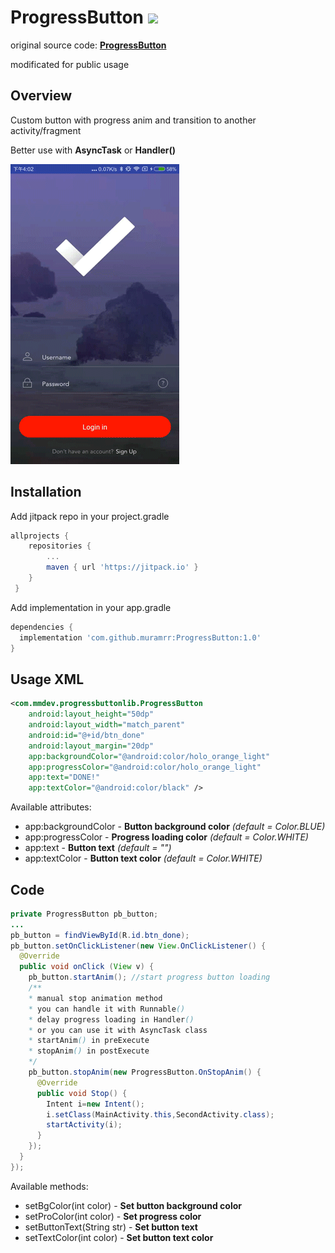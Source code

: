 # ProgressButton  [![](https://jitpack.io/v/muramrr/ProgressButton.svg)](https://jitpack.io/#muramrr/ProgressButton)

original source code: [**ProgressButton**](https://github.com/ldoublem/ProgressButton)

modificated for public usage

## Overview

Custom button with progress anim and transition to another activity/fragment

Better use with **AsyncTask** or **Handler()**

![](https://github.com/muramrr/ProgressButton/blob/master/test.gif)
## Installation

Add jitpack repo in your project.gradle
```gradle
allprojects {
	repositories {
		...
		maven { url 'https://jitpack.io' }
	}
 }
 ```
 
Add implementation in your app.gradle
```gradle
dependencies {
  implementation 'com.github.muramrr:ProgressButton:1.0'
}
```
## Usage XML

```xml
<com.mmdev.progressbuttonlib.ProgressButton
    android:layout_height="50dp"
    android:layout_width="match_parent"
    android:id="@+id/btn_done"
    android:layout_margin="20dp"
    app:backgroundColor="@android:color/holo_orange_light"
    app:progressColor="@android:color/holo_orange_light"
    app:text="DONE!"
    app:textColor="@android:color/black" />
```
Available attributes:
* app:backgroundColor - **Button background color** *(default = Color.BLUE)*
* app:progressColor - **Progress loading color** *(default = Color.WHITE)*
* app:text - **Button text** *(default = "")*
* app:textColor - **Button text color** *(default = Color.WHITE)*
## Code

```java
private ProgressButton pb_button;
...
pb_button = findViewById(R.id.btn_done);
pb_button.setOnClickListener(new View.OnClickListener() {
  @Override
  public void onClick (View v) {
    pb_button.startAnim(); //start progress button loading
    /**
    * manual stop animation method
    * you can handle it with Runnable()
    * delay progress loading in Handler()
    * or you can use it with AsyncTask class
    * startAnim() in preExecute
    * stopAnim() in postExecute
    */
    pb_button.stopAnim(new ProgressButton.OnStopAnim() {
      @Override
      public void Stop() {
        Intent i=new Intent();
        i.setClass(MainActivity.this,SecondActivity.class);
        startActivity(i);
      }
    });
  }
});
```
Available methods:
* setBgColor(int color) - **Set button background color**
* setProColor(int color) - **Set progress color**
* setButtonText(String str) - **Set button text**
* setTextColor(int color) - **Set button text color**
